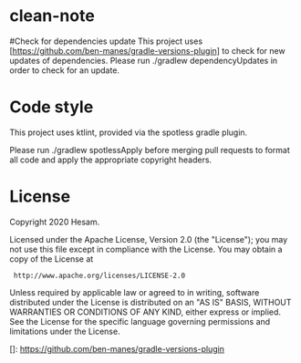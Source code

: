 # clean-note

#Check for dependencies update
This project uses [https://github.com/ben-manes/gradle-versions-plugin] to check for new updates of dependencies.
Please run ./gradlew dependencyUpdates in order to check for an update.

# Code style
This project uses ktlint, provided via the spotless gradle plugin.

Please run ./gradlew spotlessApply before merging pull requests to format all code and apply the appropriate copyright headers.

# License
Copyright 2020 Hesam.

Licensed under the Apache License, Version 2.0 (the "License");
you may not use this file except in compliance with the License.
You may obtain a copy of the License at

     http://www.apache.org/licenses/LICENSE-2.0

Unless required by applicable law or agreed to in writing, software
distributed under the License is distributed on an "AS IS" BASIS,
WITHOUT WARRANTIES OR CONDITIONS OF ANY KIND, either express or implied.
See the License for the specific language governing permissions and
limitations under the License.

[]: https://github.com/ben-manes/gradle-versions-plugin